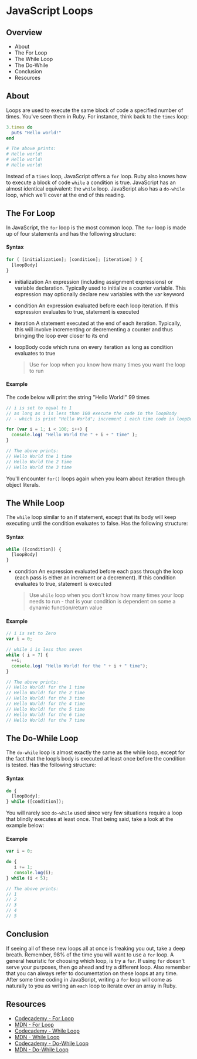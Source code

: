 # JavaScript Loops

## Overview

* About
* The For Loop
* The While Loop
* The Do-While
* Conclusion
* Resources

## About

Loops are used to execute the same block of code a specified number of times. You've seen them in Ruby. For instance, think back to the `times` loop:

```ruby
3.times do
  puts "Hello world!"
end

# The above prints:
# Hello world!
# Hello world!
# Hello world!
```

Instead of a `times` loop, JavaScript offers a `for` loop. Ruby also knows how to execute a block of code `while` a condition is true. JavaScript has an almost identical equivalent: the `while` loop. JavaScript also has a `do-while` loop, which we'll cover at the end of this reading.

## The For Loop

In JavaScript, the `for` loop is the most common loop. The `for` loop is made up of four statements and has the following structure:

#### Syntax

```javascript
for ( [initialization]; [condition]; [iteration] ) {
  [loopBody]
}
```

- initialization
  An expression (including assignment expressions) or variable declaration. Typically used to initialize a counter variable. This expression may optionally declare new variables with the var keyword

- condition
  An expression evaluated before each loop iteration. If this expression evaluates to true, statement is executed

- iteration
  A statement executed at the end of each iteration. Typically, this will involve incrementing or decrementing a counter and thus bringing the loop ever closer to its end

- loopBody
  code which runs on every iteration as long as condition evaluates to true

  > Use `for` loop when you know how many times you want the loop to run

#### Example

The code below will print the string "Hello World!" 99 times
  
```javascript
// i is set to equal to 1
// as long as i is less than 100 execute the code in the loopBody
// - which is print "Hello World"; increment i each time code in loopBody is executed

for (var i = 1; i < 100; i++) {
  console.log( "Hello World the " + i + " time" );
}

// The above prints:
// Hello World the 1 time
// Hello World the 2 time
// Hello World the 3 time
```

You'll encounter `for()` loops again when you learn about iteration through object literals.

## The While Loop

The `while` loop similar to an if statement, except that its body will keep executing until the condition evaluates to false. Has the following structure:
  
#### Syntax

```javascript
while ([condition]) {
  [loopBody]
}
```

- condition
  An expression evaluated before each pass through the loop (each pass is either an increment or a decrement). If this condition evaluates to true, statement is executed

  > Use `while` loop when you don't know how many times your loop needs to run - that is your condition is dependent on some a dynamic function/return value

#### Example

```javascript
// i is set to Zero
var i = 0;

// while i is less than seven
while ( i < 7) {
  ++i;
  console.log( "Hello World! for the " + i + " time");
}

// The above prints:
// Hello World! for the 1 time
// Hello World! for the 2 time
// Hello World! for the 3 time
// Hello World! for the 4 time
// Hello World! for the 5 time
// Hello World! for the 6 time
// Hello World! for the 7 time
```

## The Do-While Loop

The `do-while` loop is almost exactly the same as the while loop, except for the fact that the loop’s body is executed at least once before the condition is tested. Has the following structure:

#### Syntax

```javascript
do {
  [loopBody];
} while ([condition]);
```
  
You will rarely see `do-while` used since very few situations require a loop that blindly executes at least once. That being said, take a look at the example below:

#### Example

```javascript
var i = 0;

do {
   i += 1;
   console.log(i);
} while (i < 5);

// The above prints:
// 1
// 2
// 3
// 4
// 5
```

## Conclusion

If seeing all of these new loops all at once is freaking you out, take a deep breath. Remember, 98% of the time you will want to use a `for` loop. A general heuristic for choosing which loop, is try a `for`. If using `for` doesn't serve your purposes, then go ahead and try a different loop. Also remember that you can always refer to documentation on these loops at any time. After some time coding in JavaScript, writing a `for` loop will come as naturally to you as writing an `each` loop to iterate over an array in Ruby.

## Resources

* [Codecademy - For Loop](http://www.codecademy.com/glossary/javascript/loops#for-loops)
* [MDN - For Loop](https://developer.mozilla.org/en-US/docs/Web/JavaScript/Reference/Statements/for)
* [Codecademy - While Loop](http://www.codecademy.com/glossary/javascript/loops#while-loops)
* [MDN - While Loop](https://developer.mozilla.org/en-US/docs/Web/JavaScript/Reference/Statements/while)
* [Codecademy - Do-While Loop](http://www.codecademy.com/glossary/javascript/loops#do-while-loops)
* [MDN - Do-While Loop](https://developer.mozilla.org/en-US/docs/Web/JavaScript/Reference/Statements/do...while)
